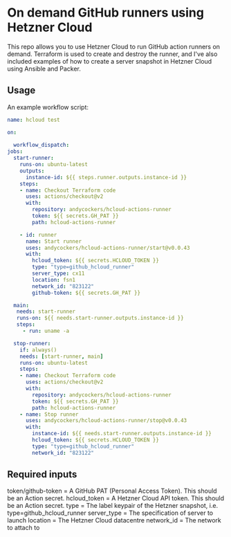 # On demand GitHub runners using Hetzner Cloud

This repo allows you to use Hetzner Cloud to run GitHub action runners on demand.
Terraform is used to create and destroy the runner, and I've also included examples
of how to create a server snapshot in Hetzner Cloud using Ansible and Packer.

## Usage

An example workflow script:

```yaml
name: hcloud test

on:
  
  workflow_dispatch:
jobs:
  start-runner:
    runs-on: ubuntu-latest
    outputs:
      instance-id: ${{ steps.runner.outputs.instance-id }}
    steps:
    - name: Checkout Terraform code
      uses: actions/checkout@v2
      with:
        repository: andycockers/hcloud-actions-runner
        token: ${{ secrets.GH_PAT }}
        path: hcloud-actions-runner

    - id: runner
      name: Start runner
      uses: andycockers/hcloud-actions-runner/start@v0.0.43
      with:
        hcloud_token: ${{ secrets.HCLOUD_TOKEN }}
        type: "type=github_hcloud_runner"
        server_type: cx11
        location: fsn1
        network_id: "823122"
        github-token: ${{ secrets.GH_PAT }}

  main:
   needs: start-runner
   runs-on: ${{ needs.start-runner.outputs.instance-id }}
   steps:
     - run: uname -a

  stop-runner:
    if: always()
    needs: [start-runner, main]
    runs-on: ubuntu-latest
    steps:
    - name: Checkout Terraform code
      uses: actions/checkout@v2
      with:
        repository: andycockers/hcloud-actions-runner
        token: ${{ secrets.GH_PAT }}
        path: hcloud-actions-runner
    - name: Stop runner
      uses: andycockers/hcloud-actions-runner/stop@v0.0.43
      with:
        instance-id: ${{ needs.start-runner.outputs.instance-id }}
        hcloud_token: ${{ secrets.HCLOUD_TOKEN }}
        type: "type=github_hcloud_runner"
        network_id: "823122"
```

## Required inputs

token/github-token = A GitHub PAT (Personal Access Token). This should be an Action secret.
hcloud_token = A Hetzner Cloud API token. This should be an Action secret.
type = The label keypair of the Hetzner snapshot, i.e. type=github_hcloud_runner
server_type = The specification of server to launch
location = The Hetzner Cloud datacentre
network_id = The network to attach to